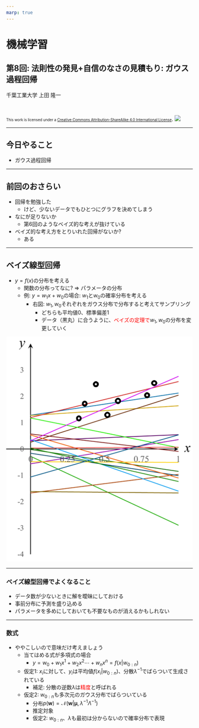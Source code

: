 ```yaml
---
marp: true
---
```


<!-- footer: "機械学習（と統計）第8回" -->

# 機械学習

## 第8回: 法則性の発見+自信のなさの見積もり: ガウス過程回帰

千葉工業大学 上田 隆一

<br />

<span style="font-size:70%">This work is licensed under a </span>[<span style="font-size:70%">Creative Commons Attribution-ShareAlike 4.0 International License</span>](https://creativecommons.org/licenses/by-sa/4.0/).
![](https://i.creativecommons.org/l/by-sa/4.0/88x31.png)

---

<!-- paginate: true -->

## 今日やること

- ガウス過程回帰

---

## 前回のおさらい

- 回帰を勉強した
    - けど、少ないデータでもひとつにグラフを決めてしまう
- なにが足りないか
    - 第6回のようなベイズ的な考えが抜けている
- ベイズ的な考え方をとりいれた回帰がないか?
    - ある


---

## ベイズ線型回帰

- $y = f(x)$の分布を考える
    - 関数の分布ってなに? $\Rightarrow$ パラメータの分布
    - 例: $y = w_1 x + w_0$の場合: $w_1$と$w_0$の確率分布を考える
        - 右図: $w_1, w_0$それぞれをガウス分布で分布すると考えてサンプリング
            - どちらも平均値$0$、標準偏差$1$
            - データ（黒丸）に合うように、<span style="color:red">ベイズの定理で</span>$w_1, w_0$の分布を変更していく

![bg right:30% 100%](./figs/line_sampling.png)

---

### ベイズ線型回帰でよくなること

- データ数が少ないときに解を曖昧にしておける
- 事前分布に予測を盛り込める
- パラメータを多めにしておいても不要なものが消えるかもしれない


---

### 数式

- ややこしいので意味だけ考えましょう
    - 当てはめる式が多項式の場合
        - $y = w_0 + w_1 x^1 + w_2 x^2 \cdots + w_n x^n = f(x | w_{0:n})$
    - 仮定1: $x_i$に対して、$y_i$は平均値$f(x_i | w_{0:n})$、分散$\lambda^{-1}$でばらついて生成されている
        - 補足: 分散の逆数$\lambda$は<span style="color:red">精度</span>と呼ばれる
    - 仮定2: $w_{0:n}$も多次元のガウス分布でばらついている
        - 分布$p(\boldsymbol{w}) = \mathcal{N}(\boldsymbol{w} | \boldsymbol{\mu}, \lambda^{-1}\Lambda^{-1})$
        - 推定対象
        - 仮定2: $w_{0:n}$、$\lambda$も最初は分からないので確率分布で表現

